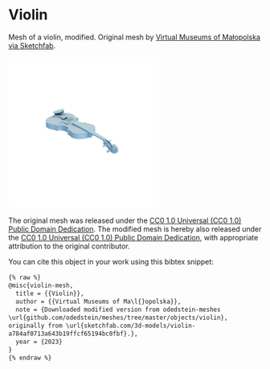 # Violin

Mesh of a violin, modified.
Original mesh by [Virtual Museums of Małopolska via Sketchfab](https://sketchfab.com/3d-models/violin-a784af0713a643b19ffcf65194bc0fbf).

![violin](violin.png)

The original mesh was released under the [CC0 1.0 Universal (CC0 1.0)
Public Domain Dedication](https://creativecommons.org/publicdomain/zero/1.0/).
The modified mesh is hereby also released under the [CC0 1.0 Universal (CC0 1.0)
Public Domain Dedication](https://creativecommons.org/publicdomain/zero/1.0/), with appropriate attribution to the original contributor.

You can cite this object in your work using this bibtex snippet:
```
{% raw %}
@misc{violin-mesh,
  title = {{Violin}},
  author = {{Virtual Museums of Ma\l{}opolska}},
  note = {Downloaded modified version from odedstein-meshes \url{github.com/odedstein/meshes/tree/master/objects/violin}, originally from \url{sketchfab.com/3d-models/violin-a784af0713a643b19ffcf65194bc0fbf}.},
  year = {2023}
}
{% endraw %}
```
